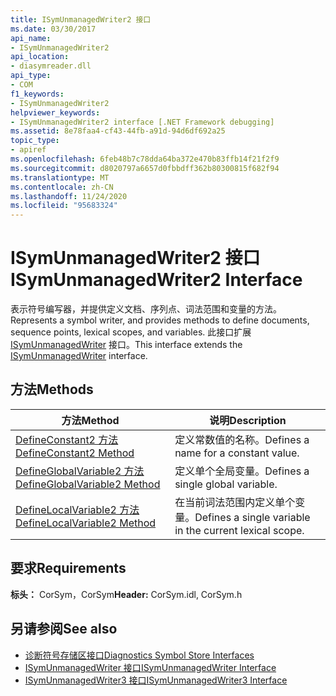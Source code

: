 ```yaml
---
title: ISymUnmanagedWriter2 接口
ms.date: 03/30/2017
api_name:
- ISymUnmanagedWriter2
api_location:
- diasymreader.dll
api_type:
- COM
f1_keywords:
- ISymUnmanagedWriter2
helpviewer_keywords:
- ISymUnmanagedWriter2 interface [.NET Framework debugging]
ms.assetid: 8e78faa4-cf43-44fb-a91d-94d6df692a25
topic_type:
- apiref
ms.openlocfilehash: 6feb48b7c78dda64ba372e470b83ffb14f21f2f9
ms.sourcegitcommit: d8020797a6657d0fbbdff362b80300815f682f94
ms.translationtype: MT
ms.contentlocale: zh-CN
ms.lasthandoff: 11/24/2020
ms.locfileid: "95683324"
---
```

# <a name="isymunmanagedwriter2-interface"></a><span data-ttu-id="e6422-102">ISymUnmanagedWriter2 接口</span><span class="sxs-lookup"><span data-stu-id="e6422-102">ISymUnmanagedWriter2 Interface</span></span>

<span data-ttu-id="e6422-103">表示符号编写器，并提供定义文档、序列点、词法范围和变量的方法。</span><span class="sxs-lookup"><span data-stu-id="e6422-103">Represents a symbol writer, and provides methods to define documents, sequence points, lexical scopes, and variables.</span></span> <span data-ttu-id="e6422-104">此接口扩展 [ISymUnmanagedWriter](isymunmanagedwriter-interface.md) 接口。</span><span class="sxs-lookup"><span data-stu-id="e6422-104">This interface extends the [ISymUnmanagedWriter](isymunmanagedwriter-interface.md) interface.</span></span>  
  
## <a name="methods"></a><span data-ttu-id="e6422-105">方法</span><span class="sxs-lookup"><span data-stu-id="e6422-105">Methods</span></span>  
  
|<span data-ttu-id="e6422-106">方法</span><span class="sxs-lookup"><span data-stu-id="e6422-106">Method</span></span>|<span data-ttu-id="e6422-107">说明</span><span class="sxs-lookup"><span data-stu-id="e6422-107">Description</span></span>|  
|------------|-----------------|  
|[<span data-ttu-id="e6422-108">DefineConstant2 方法</span><span class="sxs-lookup"><span data-stu-id="e6422-108">DefineConstant2 Method</span></span>](isymunmanagedwriter2-defineconstant2-method.md)|<span data-ttu-id="e6422-109">定义常数值的名称。</span><span class="sxs-lookup"><span data-stu-id="e6422-109">Defines a name for a constant value.</span></span>|  
|[<span data-ttu-id="e6422-110">DefineGlobalVariable2 方法</span><span class="sxs-lookup"><span data-stu-id="e6422-110">DefineGlobalVariable2 Method</span></span>](isymunmanagedwriter2-defineglobalvariable2-method.md)|<span data-ttu-id="e6422-111">定义单个全局变量。</span><span class="sxs-lookup"><span data-stu-id="e6422-111">Defines a single global variable.</span></span>|  
|[<span data-ttu-id="e6422-112">DefineLocalVariable2 方法</span><span class="sxs-lookup"><span data-stu-id="e6422-112">DefineLocalVariable2 Method</span></span>](isymunmanagedwriter2-definelocalvariable2-method.md)|<span data-ttu-id="e6422-113">在当前词法范围内定义单个变量。</span><span class="sxs-lookup"><span data-stu-id="e6422-113">Defines a single variable in the current lexical scope.</span></span>|  
  
## <a name="requirements"></a><span data-ttu-id="e6422-114">要求</span><span class="sxs-lookup"><span data-stu-id="e6422-114">Requirements</span></span>  

 <span data-ttu-id="e6422-115">**标头：** CorSym，CorSym</span><span class="sxs-lookup"><span data-stu-id="e6422-115">**Header:** CorSym.idl, CorSym.h</span></span>  
  
## <a name="see-also"></a><span data-ttu-id="e6422-116">另请参阅</span><span class="sxs-lookup"><span data-stu-id="e6422-116">See also</span></span>

- [<span data-ttu-id="e6422-117">诊断符号存储区接口</span><span class="sxs-lookup"><span data-stu-id="e6422-117">Diagnostics Symbol Store Interfaces</span></span>](diagnostics-symbol-store-interfaces.md)
- [<span data-ttu-id="e6422-118">ISymUnmanagedWriter 接口</span><span class="sxs-lookup"><span data-stu-id="e6422-118">ISymUnmanagedWriter Interface</span></span>](isymunmanagedwriter-interface.md)
- [<span data-ttu-id="e6422-119">ISymUnmanagedWriter3 接口</span><span class="sxs-lookup"><span data-stu-id="e6422-119">ISymUnmanagedWriter3 Interface</span></span>](isymunmanagedwriter3-interface.md)
